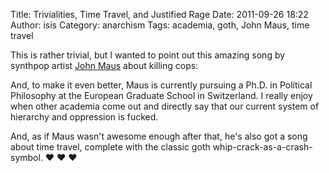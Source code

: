 Title: Trivialities, Time Travel, and Justified Rage
Date: 2011-09-26 18:22
Author: isis
Category: anarchism
Tags: academia, goth, John Maus, time travel

This is rather trivial, but I wanted to point out this amazing song by
synthpop artist [John Maus](http://mausspace.com/) about killing cops:

And, to make it even better, Maus is currently pursuing a Ph.D. in
Political Philosophy at the European Graduate School in Switzerland. I
really enjoy when other academia come out and directly say that our
current system of hierarchy and oppression is fucked.

And, as if Maus wasn't awesome enough after that, he's also got a song
about time travel, complete with the classic goth
whip-crack-as-a-crash-symbol. ♥ ♥ ♥
